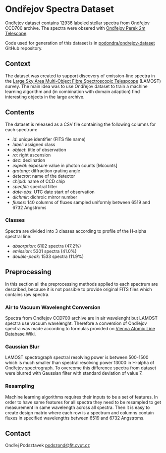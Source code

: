 # Ondřejov Spectra Dataset

Ondřejov dataset contains 12936 labeled stellar spectra from Ondřejov CCD700
archive. The spectra were obsered with
[Ondřejov Perek 2m Telescope](https://stelweb.asu.cas.cz/~slechta/2m/).

Code used for generation of this dataset is in
[podondra/ondrejov-dataset](https://github.com/podondra/ondrejov-dataset)
GitHub repository.

## Context

The dataset was created to support discovery of emission-line spectra in the
[Large Sky Area Multi-Object Fibre Spectroscopic Telespcope](http://www.lamost.org)
(LAMOST) survey.
The main idea was to use Ondřejov dataset to train a machine learning algorithm
and (in combination with domain adaption) find interesting objects in the large
archive.

## Contents

The dataset is released as a CSV file containing the following columns for each
spectrum:

- *id*: unique identifier (FITS file name)
- *label*: assigned class
- *object*: title of observation
- *ra*: right ascension
- *dec*: declination
- *expval*: exposure value in photon counts [Mcounts]
- *gratang*: diffraction grating angle
- *detector*: name of the detector
- *chipid*: name of CCD chip
- *specfilt*: spectral filter
- *date-obs*: UTC date start of observation
- *dichmir*: dichroic mirror number
- *fluxes*: 140 columns of fluxes sampled uniformly between 6519 and 6732
  Angstroms

### Classes

Spectra are divided into 3 classes according to profile of the H-alpha spectral
line:

- *absorption*: 6102 spectra (47.2%)
- *emission*: 5301 spectra (41.0%)
- *double-peak*: 1533 spectra (11.9%)

## Preprocessing

In this section all the preprocessing methods applied to each spectrum are
described, because it is not possible to provide original FITS files which
contains raw spectra.

### Air to Vacuum Wavelenght Conversion

Spectra from Ondřejov CCD700 archive are in air wavelenght but LAMOST spectra
use vacuum wavelenght. Therefore a conversion of Ondřejov spectra was made
according to formulas provided on
[Vienna Atomic Line Database Wiki](http://www.astro.uu.se/valdwiki/Air-to-vacuum%20conversion).

### Gaussian Blur

LAMOST spectrograph spectral resolving power is between 500-1500 which is much
smaller than spectral resolving power 13000 in H-alpha of Ondřejov spectrograph.
To overcome this difference spectra from dataset were blurred with Gaussian
filter with standard deviation of value 7.

### Resampling

Machine learning algorithms requires their inputs to be a set of
features. In order to have same features for all spectra they need to be
resampled to get measurement in same wavelength across all spectra.
Then it is easy to create design matrix where each row is a spectrum
and columns contain fluxes in specified wavelengths between 6519 and 6732
Angstroms.

## Contact

Ondřej Podsztavek <podszond@fit.cvut.cz>
